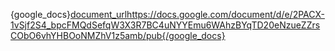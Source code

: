 {google_docs}[document_url](https://docs.google.com/document/d/e/2PACX-1vSjf2S4_bpcFMQdSefqW3X3R7BC4uNYYEmu6WAhzBYqTD20eNzueZZrsCObO6vhYHBOoNMZhV1z5amb/pub)https://docs.google.com/document/d/e/2PACX-1vSjf2S4_bpcFMQdSefqW3X3R7BC4uNYYEmu6WAhzBYqTD20eNzueZZrsCObO6vhYHBOoNMZhV1z5amb/pub{/google_docs}
